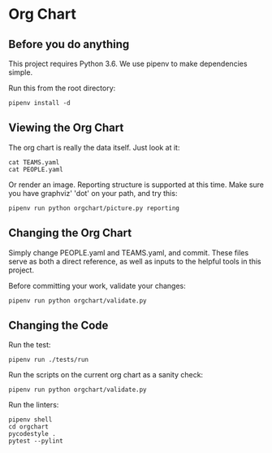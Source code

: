 # Org Chart

## Before you do anything

This project requires Python 3.6. We use pipenv to make dependencies simple.

Run this from the root directory:

    pipenv install -d

## Viewing the Org Chart

The org chart is really the data itself. Just look at it:

    cat TEAMS.yaml
    cat PEOPLE.yaml

Or render an image. Reporting structure is supported at this time. Make sure
you have graphviz' 'dot' on your path, and try this:

    pipenv run python orgchart/picture.py reporting

## Changing the Org Chart

Simply change PEOPLE.yaml and TEAMS.yaml, and commit. These files serve as both
a direct reference, as well as inputs to the helpful tools in this project.

Before committing your work, validate your changes:

    pipenv run python orgchart/validate.py

## Changing the Code

Run the test:

    pipenv run ./tests/run

Run the scripts on the current org chart as a sanity check:

    pipenv run python orgchart/validate.py

Run the linters:

    pipenv shell
    cd orgchart
    pycodestyle .
    pytest --pylint
